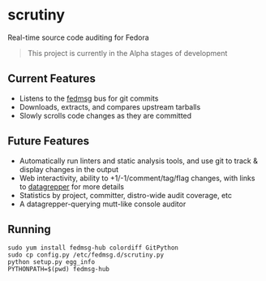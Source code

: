 scrutiny
========

Real-time source code auditing for Fedora

> This project is currently in the Alpha stages of development

Current Features
-----------------

* Listens to the [fedmsg](http://fedmsg.com) bus for git commits
* Downloads, extracts, and compares upstream tarballs
* Slowly scrolls code changes as they are committed

Future Features
---------------

* Automatically run linters and static analysis tools, and use git to track &
  display changes in the output
* Web interactivity, ability to +1/-1/comment/tag/flag changes, with 
  links to [datagrepper](https://apps.fedoraproject.org/datagrepper) for more details
* Statistics by project, committer, distro-wide audit coverage, etc
* A datagrepper-querying mutt-like console auditor

Running
-------

    sudo yum install fedmsg-hub colordiff GitPython
    sudo cp config.py /etc/fedmsg.d/scrutiny.py
    python setup.py egg_info
    PYTHONPATH=$(pwd) fedmsg-hub

